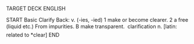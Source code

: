 TARGET DECK
ENGLISH

START
Basic
Clarify
Back: v. (-ies, -ied) 1 make or become clearer. 2 a free (liquid etc.) From impurities. B make transparent.  clarification n. [latin: related to *clear]
END
